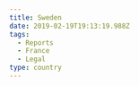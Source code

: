 ```yaml
---
title: Sweden
date: 2019-02-19T19:13:19.988Z
tags:
  - Reports
  - France
  - Legal
type: country
---
```

